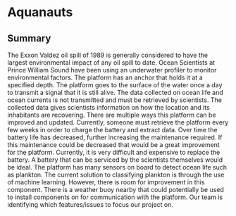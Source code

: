 # Aquanauts
## Summary

The Exxon Valdez oil spill of 1989 is generally considered to have the largest environmental impact of any oil spill to date. Ocean Scientists at Prince William Sound have been using an underwater profiler to monitor environmental factors. The platform has an anchor that holds it at a specified depth. The platform goes to the surface of the water once a day to transmit a signal that it is still alive. The data collected on ocean life and ocean currents is not transmitted and must be retrieved by scientists. The collected data gives scientists information on how the location and its inhabitants are recovering. There are multiple ways this platform can be improved and updated. Currently, someone must retrieve the platform every few weeks in order to charge the battery and extract data. Over time the battery life has decreased, further increasing the maintenance required. If this maintenance could be decreased that would be a great improvement for the platform. Currently, it is very difficult and expensive to replace the battery. A battery that can be serviced by the scientists themselves would be ideal. The platform has many sensors on board to detect ocean life such as plankton. The current solution to classifying plankton is through the use of machine learning. However, there is room for improvement in this component. There is a weather buoy nearby that could potentially be used to install components on for communication with the platform. Our team is identifying which features/issues to focus our project on.
